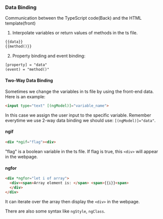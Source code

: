 ### Data Binding

Communication between the TypeScript code(Back) and the HTML template(front)

1. Interpolate variables or return values of methods in the ts file.

```html
{{data}}
{{method()}}
```
2. Property binding and event binding:

```html
[property] = "data"
(event) = "method()"
```

#### Two-Way Data Binding

Sometimes we change the variables in ts file by using the front-end data. Here is an example:

```html
<input type="text" [(ngModel)]="variable_name">
```

In this case we assign the user input to the specific variable. Remember everytime we use 2-way data binding we should use: `[(ngModel)]="data"`.

#### ngif

```html
<div *ngif="flag"><div>
```

"flag" is a boolean variable in the ts file. If flag is true, this `<div>` will appear in the webpage.

#### ngfor

```html
<div *ngfor="let i of array">
  <div><span>Array element is: </span> <span>{{i}}<span>
  </div>
</div>
```

It can iterate over the array then display the `<div>` in the webpage.

There are also some syntax like `ngStyle`, `ngClass`.

